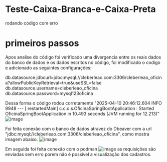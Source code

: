 # Teste-Caixa-Branca-e-Caixa-Preta
rodando código com erro 

# primeiros passos 
Apos analise do código foi verificado uma divergencia entre os reais dados do banco de dados e os dados escritos no código, foi modificado o codigo e adicionado as seguintes configurações: 

db.datasource.jdbcurl=jdbc:mysql://cleberleao.com:3306/cleberleao_oficina?allowPublicKeyRetrieval=true&useSSL=false
db.datasource.username=cleberleao_oficina
db.datasource.password=mysql123oficina

Dessa forma o código rodou corretamente "2025-04-10 20:46:12.604  INFO 9948 --- [  restartedMain] c.c.o.s.OficinaSpringBootApplication     : Started OficinaSpringBootApplication in 10.493 seconds (JVM running for 12.213)"
![image](https://github.com/user-attachments/assets/92cc346e-cc13-4951-b962-94dc4c302ec6)

Foi feita conexão com o banco de dados atravez do Dbeaver com a url "jdbc:mysql://cleberleao.com:3306/cleberleao_oficina", como mostra imagem abaixo.
![image](https://github.com/user-attachments/assets/63e00518-1e88-4cf3-99e0-71488a3716c8) 

Em seguida foi feita conexão com o podman 
![image](https://github.com/user-attachments/assets/a44a1225-56e0-433f-b25d-45234d2a4451)
as requisições são enviadas sem erro porem não é possivel a visualização dos cadastros.
